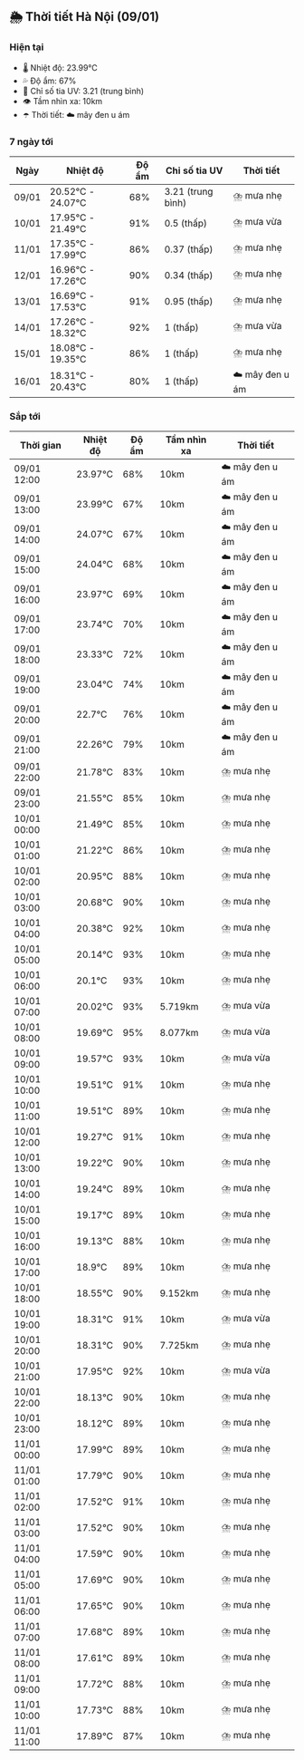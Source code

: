 ## 🌦️ Thời tiết Hà Nội (09/01)

### Hiện tại

- 🌡️ Nhiệt độ: 23.99℃
- 💦 Độ ẩm: 67%
- 🌟 Chỉ số tia UV: 3.21 (trung bình)
- 👁️ Tầm nhìn xa: 10km
- ☂️ Thời tiết: ☁️ mây đen u ám

### 7 ngày tới

| Ngày | Nhiệt độ | Độ ẩm | Chỉ số tia UV | Thời tiết |
| --- | --- | --- | --- | --- |
| 09/01 | 20.52℃ - 24.07℃ | 68% | 3.21 (trung bình) | ⛈️ mưa nhẹ |
| 10/01 | 17.95℃ - 21.49℃ | 91% | 0.5 (thấp) | ⛈️ mưa vừa |
| 11/01 | 17.35℃ - 17.99℃ | 86% | 0.37 (thấp) | ⛈️ mưa nhẹ |
| 12/01 | 16.96℃ - 17.26℃ | 90% | 0.34 (thấp) | ⛈️ mưa nhẹ |
| 13/01 | 16.69℃ - 17.53℃ | 91% | 0.95 (thấp) | ⛈️ mưa nhẹ |
| 14/01 | 17.26℃ - 18.32℃ | 92% | 1 (thấp) | ⛈️ mưa vừa |
| 15/01 | 18.08℃ - 19.35℃ | 86% | 1 (thấp) | ⛈️ mưa nhẹ |
| 16/01 | 18.31℃ - 20.43℃ | 80% | 1 (thấp) | ☁️ mây đen u ám |

### Sắp tới

| Thời gian | Nhiệt độ | Độ ẩm | Tầm nhìn xa | Thời tiết |
| --- | --- | --- | --- | --- |
| 09/01 12:00 | 23.97℃ | 68% | 10km | ☁️ mây đen u ám |
| 09/01 13:00 | 23.99℃ | 67% | 10km | ☁️ mây đen u ám |
| 09/01 14:00 | 24.07℃ | 67% | 10km | ☁️ mây đen u ám |
| 09/01 15:00 | 24.04℃ | 68% | 10km | ☁️ mây đen u ám |
| 09/01 16:00 | 23.97℃ | 69% | 10km | ☁️ mây đen u ám |
| 09/01 17:00 | 23.74℃ | 70% | 10km | ☁️ mây đen u ám |
| 09/01 18:00 | 23.33℃ | 72% | 10km | ☁️ mây đen u ám |
| 09/01 19:00 | 23.04℃ | 74% | 10km | ☁️ mây đen u ám |
| 09/01 20:00 | 22.7℃ | 76% | 10km | ☁️ mây đen u ám |
| 09/01 21:00 | 22.26℃ | 79% | 10km | ☁️ mây đen u ám |
| 09/01 22:00 | 21.78℃ | 83% | 10km | ⛈️ mưa nhẹ |
| 09/01 23:00 | 21.55℃ | 85% | 10km | ⛈️ mưa nhẹ |
| 10/01 00:00 | 21.49℃ | 85% | 10km | ⛈️ mưa nhẹ |
| 10/01 01:00 | 21.22℃ | 86% | 10km | ⛈️ mưa nhẹ |
| 10/01 02:00 | 20.95℃ | 88% | 10km | ⛈️ mưa nhẹ |
| 10/01 03:00 | 20.68℃ | 90% | 10km | ⛈️ mưa nhẹ |
| 10/01 04:00 | 20.38℃ | 92% | 10km | ⛈️ mưa nhẹ |
| 10/01 05:00 | 20.14℃ | 93% | 10km | ⛈️ mưa nhẹ |
| 10/01 06:00 | 20.1℃ | 93% | 10km | ⛈️ mưa nhẹ |
| 10/01 07:00 | 20.02℃ | 93% | 5.719km | ⛈️ mưa vừa |
| 10/01 08:00 | 19.69℃ | 95% | 8.077km | ⛈️ mưa vừa |
| 10/01 09:00 | 19.57℃ | 93% | 10km | ⛈️ mưa vừa |
| 10/01 10:00 | 19.51℃ | 91% | 10km | ⛈️ mưa nhẹ |
| 10/01 11:00 | 19.51℃ | 89% | 10km | ⛈️ mưa nhẹ |
| 10/01 12:00 | 19.27℃ | 91% | 10km | ⛈️ mưa nhẹ |
| 10/01 13:00 | 19.22℃ | 90% | 10km | ⛈️ mưa nhẹ |
| 10/01 14:00 | 19.24℃ | 89% | 10km | ⛈️ mưa nhẹ |
| 10/01 15:00 | 19.17℃ | 89% | 10km | ⛈️ mưa nhẹ |
| 10/01 16:00 | 19.13℃ | 88% | 10km | ⛈️ mưa nhẹ |
| 10/01 17:00 | 18.9℃ | 89% | 10km | ⛈️ mưa nhẹ |
| 10/01 18:00 | 18.55℃ | 90% | 9.152km | ⛈️ mưa nhẹ |
| 10/01 19:00 | 18.31℃ | 91% | 10km | ⛈️ mưa vừa |
| 10/01 20:00 | 18.31℃ | 90% | 7.725km | ⛈️ mưa nhẹ |
| 10/01 21:00 | 17.95℃ | 92% | 10km | ⛈️ mưa vừa |
| 10/01 22:00 | 18.13℃ | 90% | 10km | ⛈️ mưa nhẹ |
| 10/01 23:00 | 18.12℃ | 89% | 10km | ⛈️ mưa nhẹ |
| 11/01 00:00 | 17.99℃ | 89% | 10km | ⛈️ mưa nhẹ |
| 11/01 01:00 | 17.79℃ | 90% | 10km | ⛈️ mưa nhẹ |
| 11/01 02:00 | 17.52℃ | 91% | 10km | ⛈️ mưa nhẹ |
| 11/01 03:00 | 17.52℃ | 90% | 10km | ⛈️ mưa nhẹ |
| 11/01 04:00 | 17.59℃ | 90% | 10km | ⛈️ mưa nhẹ |
| 11/01 05:00 | 17.69℃ | 90% | 10km | ⛈️ mưa nhẹ |
| 11/01 06:00 | 17.65℃ | 90% | 10km | ⛈️ mưa nhẹ |
| 11/01 07:00 | 17.68℃ | 89% | 10km | ⛈️ mưa nhẹ |
| 11/01 08:00 | 17.61℃ | 89% | 10km | ⛈️ mưa nhẹ |
| 11/01 09:00 | 17.72℃ | 88% | 10km | ⛈️ mưa nhẹ |
| 11/01 10:00 | 17.73℃ | 88% | 10km | ⛈️ mưa nhẹ |
| 11/01 11:00 | 17.89℃ | 87% | 10km | ⛈️ mưa nhẹ |
